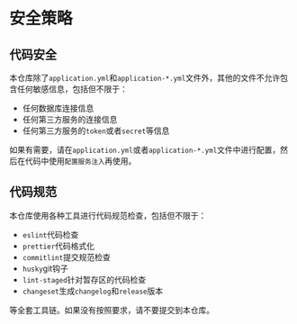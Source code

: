 # 安全策略

## 代码安全

本仓库除了`application.yml`和`application-*.yml`文件外，其他的文件不允许包含任何敏感信息，包括但不限于：

- 任何数据库连接信息
- 任何第三方服务的连接信息
- 任何第三方服务的`token`或者`secret`等信息

如果有需要，请在`application.yml`或者`application-*.yml`文件中进行配置，然后在代码中使用`配置服务注入`再使用。

## 代码规范

本仓库使用各种工具进行代码规范检查，包括但不限于：

- `eslint`代码检查
- `prettier`代码格式化
- `commitlint`提交规范检查
- `husky`git钩子
- `lint-staged`针对暂存区的代码检查
- `changeset`生成`changelog`和`release`版本

等全套工具链。如果没有按照要求，请不要提交到本仓库。
